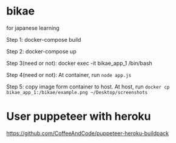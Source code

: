 # bikae
for japanese learning

Step 1: docker-compose build

Step 2: docker-compose up

Step 3(need or not): docker exec -it bikae_app_1 /bin/bash  

Step 4(need or not): At container, run
`node app.js`

Step 5: copy image form container to host. At host, run
`docker cp bikae_app_1:/bikae/example.png ~/Desktop/screenshots`


# User puppeteer with heroku
https://github.com/CoffeeAndCode/puppeteer-heroku-buildpack
